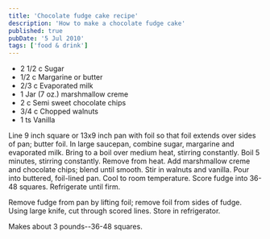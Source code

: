 ```yaml
---
title: 'Chocolate fudge cake recipe'
description: 'How to make a chocolate fudge cake'
published: true
pubDate: '5 Jul 2010'
tags: ['food & drink']
---
```


* 2 1/2 c Sugar
* 1/2 c Margarine or butter
* 2/3 c Evaporated milk
* 1 Jar (7 oz.) marshmallow creme
* 2 c Semi sweet chocolate chips
* 3/4 c Chopped walnuts
* 1 ts Vanilla

Line 9 inch square or 13x9 inch pan with foil so that foil extends over sides of pan; butter foil. In large saucepan, combine sugar, margarine and evaporated milk. Bring to a boil over medium heat, stirring constantly. Boil 5 minutes, stirring constantly. Remove from heat. Add marshmallow creme and chocolate chips; blend until smooth. Stir in walnuts and vanilla. Pour into buttered, foil-lined pan. Cool to room temperature. Score fudge into 36-48 squares. Refrigerate until firm.

Remove fudge from pan by lifting foil; remove foil from sides of fudge. Using large knife, cut through scored lines. Store in refrigerator.

Makes about 3 pounds--36-48 squares.

